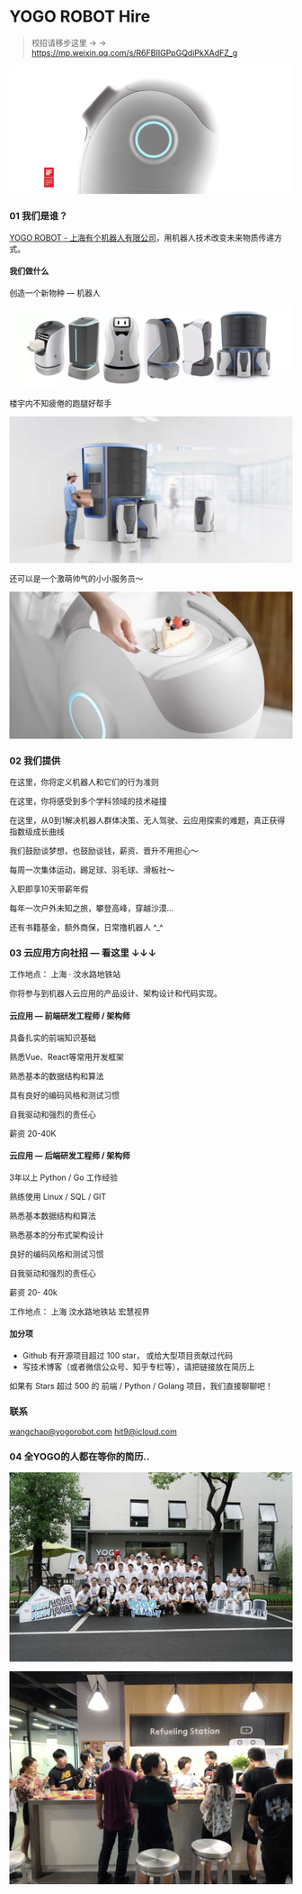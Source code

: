 YOGO ROBOT Hire
===============

> 校招请移步这里 → → https://mp.weixin.qq.com/s/R6FBIIGPpGQdiPkXAdFZ_g

![](images/1.jpeg)

### 01 我们是谁？

[YOGO ROBOT - 上海有个机器人有限公司](https://www.yogorobot.com/)，用机器人技术改变未来物质传递方式。

#### 我们做什么

创造一个新物种 — 机器人

![](images/2.png)

楼宇内不知疲倦的跑腿好帮手

![](images/3.jpeg)

还可以是一个激萌帅气的小小服务员～

![](images/4.jpeg)

### 02 我们提供

在这里，你将定义机器人和它们的行为准则

在这里，你将感受到多个学科领域的技术碰撞

在这里，从0到1解决机器人群体决策、无人驾驶、云应用探索的难题，真正获得指数级成长曲线

我们鼓励谈梦想，也鼓励谈钱，薪资、晋升不用担心～

每周一次集体运动，踢足球、羽毛球、滑板社～

入职即享10天带薪年假

每年一次户外未知之旅，攀登高峰，穿越沙漠...

还有书籍基金，额外商保，日常撸机器人 ^_^

### 03 云应用方向社招 — 看这里 ↓↓↓

工作地点： 上海 · 汶水路地铁站

你将参与到机器人云应用的产品设计、架构设计和代码实现。

#### 云应用 — 前端研发工程师 / 架构师

具备扎实的前端知识基础

熟悉Vue、React等常用开发框架

熟悉基本的数据结构和算法

具有良好的编码风格和测试习惯

自我驱动和强烈的责任心

薪资 20-40K

#### 云应用 — 后端研发工程师 / 架构师

3年以上 Python / Go 工作经验

熟练使用 Linux / SQL / GIT

熟悉基本数据结构和算法

熟悉基本的分布式架构设计

良好的编码风格和测试习惯

自我驱动和强烈的责任心

薪资 20- 40k

工作地点： 上海 汶水路地铁站 宏慧视界

#### 加分项

* Github 有开源项目超过 100 star， 或给大型项目贡献过代码
* 写技术博客（或者微信公众号、知乎专栏等），请把链接放在简历上

如果有 Stars 超过 500 的 前端 / Python / Golang 项目，我们直接聊聊吧！

### 联系

[wangchao@yogorobot.com](mailto:wangchao@yogorobot.com)
[hit9@icloud.com](mailto:hit9@icloud.com)

### 04 全YOGO的人都在等你的简历..

![](images/5.jpeg)

![](images/6.jpeg)

